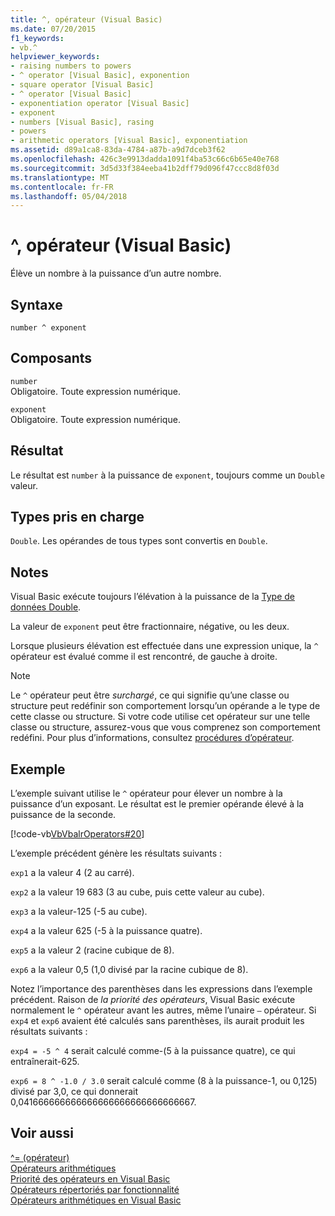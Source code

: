 ```yaml
---
title: ^, opérateur (Visual Basic)
ms.date: 07/20/2015
f1_keywords:
- vb.^
helpviewer_keywords:
- raising numbers to powers
- ^ operator [Visual Basic], exponention
- square operator [Visual Basic]
- ^ operator [Visual Basic]
- exponentiation operator [Visual Basic]
- exponent
- numbers [Visual Basic], rasing
- powers
- arithmetic operators [Visual Basic], exponentiation
ms.assetid: d89a1ca8-83da-4784-a87b-a9d7dceb3f62
ms.openlocfilehash: 426c3e9913dadda1091f4ba53c66c6b65e40e768
ms.sourcegitcommit: 3d5d33f384eeba41b2dff79d096f47ccc8d8f03d
ms.translationtype: MT
ms.contentlocale: fr-FR
ms.lasthandoff: 05/04/2018
---
```

# <a name="-operator-visual-basic"></a>^, opérateur (Visual Basic)
Élève un nombre à la puissance d’un autre nombre.  
  
## <a name="syntax"></a>Syntaxe  
  
```  
number ^ exponent  
```  
  
## <a name="parts"></a>Composants  
 `number`  
 Obligatoire. Toute expression numérique.  
  
 `exponent`  
 Obligatoire. Toute expression numérique.  
  
## <a name="result"></a>Résultat  
 Le résultat est `number` à la puissance de `exponent`, toujours comme un `Double` valeur.  
  
## <a name="supported-types"></a>Types pris en charge  
 `Double`. Les opérandes de tous types sont convertis en `Double`.  
  
## <a name="remarks"></a>Notes  
 Visual Basic exécute toujours l’élévation à la puissance de la [Type de données Double](../../../visual-basic/language-reference/data-types/double-data-type.md).  
  
 La valeur de `exponent` peut être fractionnaire, négative, ou les deux.  
  
 Lorsque plusieurs élévation est effectuée dans une expression unique, la `^` opérateur est évalué comme il est rencontré, de gauche à droite.  
  
> [!NOTE]
>  Le `^` opérateur peut être *surchargé*, ce qui signifie qu’une classe ou structure peut redéfinir son comportement lorsqu’un opérande a le type de cette classe ou structure. Si votre code utilise cet opérateur sur une telle classe ou structure, assurez-vous que vous comprenez son comportement redéfini. Pour plus d’informations, consultez [procédures d’opérateur](../../../visual-basic/programming-guide/language-features/procedures/operator-procedures.md).  
  
## <a name="example"></a>Exemple  
 L’exemple suivant utilise le `^` opérateur pour élever un nombre à la puissance d’un exposant. Le résultat est le premier opérande élevé à la puissance de la seconde.  
  
 [!code-vb[VbVbalrOperators#20](../../../visual-basic/language-reference/operators/codesnippet/VisualBasic/exponentiation-operator_1.vb)]  
  
 L’exemple précédent génère les résultats suivants :  
  
 `exp1` a la valeur 4 (2 au carré).  
  
 `exp2` a la valeur 19 683 (3 au cube, puis cette valeur au cube).  
  
 `exp3` a la valeur-125 (-5 au cube).  
  
 `exp4` a la valeur 625 (-5 à la puissance quatre).  
  
 `exp5` a la valeur 2 (racine cubique de 8).  
  
 `exp6` a la valeur 0,5 (1,0 divisé par la racine cubique de 8).  
  
 Notez l’importance des parenthèses dans les expressions dans l’exemple précédent. Raison de *la priorité des opérateurs*, Visual Basic exécute normalement le `^` opérateur avant les autres, même l’unaire `–` opérateur. Si `exp4` et `exp6` avaient été calculés sans parenthèses, ils aurait produit les résultats suivants :  
  
 `exp4 = -5 ^ 4` serait calculé comme-(5 à la puissance quatre), ce qui entraînerait-625.  
  
 `exp6 = 8 ^ -1.0 / 3.0` serait calculé comme (8 à la puissance-1, ou 0,125) divisé par 3,0, ce qui donnerait 0,041666666666666666666666666666667.  
  
## <a name="see-also"></a>Voir aussi  
 [^= (opérateur)](../../../visual-basic/language-reference/operators/exponentiation-assignment-operator.md)  
 [Opérateurs arithmétiques](../../../visual-basic/language-reference/operators/arithmetic-operators.md)  
 [Priorité des opérateurs en Visual Basic](../../../visual-basic/language-reference/operators/operator-precedence.md)  
 [Opérateurs répertoriés par fonctionnalité](../../../visual-basic/language-reference/operators/operators-listed-by-functionality.md)  
 [Opérateurs arithmétiques en Visual Basic](../../../visual-basic/programming-guide/language-features/operators-and-expressions/arithmetic-operators.md)
